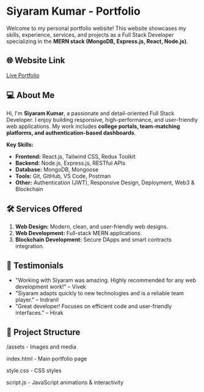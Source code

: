 # Siyaram Kumar - Portfolio

Welcome to my personal portfolio website! This website showcases my skills, experience, services, and projects as a Full Stack Developer specializing in the **MERN stack (MongoDB, Express.js, React, Node.js)**.

## 🌐 Website Link
[Live Portfolio](https://portfolio-taupe-tau-72.vercel.app/)

## 💻 About Me
Hi, I'm **Siyaram Kumar**, a passionate and detail-oriented Full Stack Developer. I enjoy building responsive, high-performance, and user-friendly web applications. My work includes **college portals, team-matching platforms, and authentication-based dashboards**.

**Key Skills:**
- **Frontend:** React.js, Tailwind CSS, Redux Toolkit  
- **Backend:** Node.js, Express.js, RESTful APIs  
- **Database:** MongoDB, Mongoose  
- **Tools:** Git, GitHub, VS Code, Postman  
- **Other:** Authentication (JWT), Responsive Design, Deployment, Web3 & Blockchain  

## 🛠 Services Offered
1. **Web Design:** Modern, clean, and user-friendly web designs.  
2. **Web Development:** Full-stack MERN applications.  
3. **Blockchain Development:** Secure DApps and smart contracts integration.  

## 🌟 Testimonials
- "Working with Siyaram was amazing. Highly recommended for any web development work!" – Vivek  
- "Siyaram adapts quickly to new technologies and is a reliable team player." – Indranil  
- "Great developer! Focuses on efficient code and user-friendly interfaces." – Hirak  

## 📁 Project Structure
/assets - Images and media

index.html - Main portfolio page

style.css - CSS styles

script.js - JavaScript animations & interactivity
